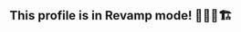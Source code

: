 ## This profile is in Revamp mode! 🚧👷‍♂️🏗

<!---
ItsThankK/ItsThankK is a ✨ special ✨ repository because its `README.md` (this file) appears on your GitHub profile.
You can click the Preview link to take a look at your changes.
--->
